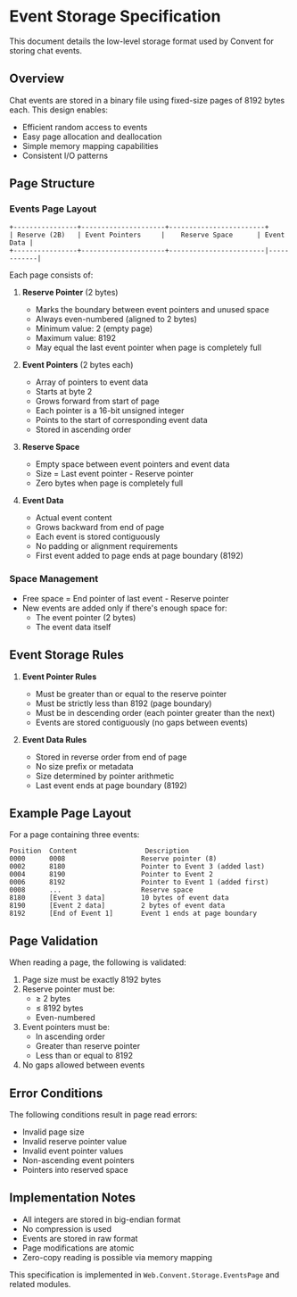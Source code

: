 
# Event Storage Specification

This document details the low-level storage format used by Convent for storing chat events.

## Overview

Chat events are stored in a binary file using fixed-size pages of 8192 bytes each. This design enables:
- Efficient random access to events
- Easy page allocation and deallocation
- Simple memory mapping capabilities
- Consistent I/O patterns

## Page Structure

### Events Page Layout
```
+----------------+---------------------+------------------------+
| Reserve (2B)   | Event Pointers     |    Reserve Space      | Event Data |
+----------------+---------------------+------------------------|------------|
```

Each page consists of:

1. **Reserve Pointer** (2 bytes)
   - Marks the boundary between event pointers and unused space
   - Always even-numbered (aligned to 2 bytes)
   - Minimum value: 2 (empty page)
   - Maximum value: 8192
   - May equal the last event pointer when page is completely full

2. **Event Pointers** (2 bytes each)
   - Array of pointers to event data
   - Starts at byte 2
   - Grows forward from start of page
   - Each pointer is a 16-bit unsigned integer
   - Points to the start of corresponding event data
   - Stored in ascending order

3. **Reserve Space**
   - Empty space between event pointers and event data
   - Size = Last event pointer - Reserve pointer
   - Zero bytes when page is completely full

4. **Event Data**
   - Actual event content
   - Grows backward from end of page
   - Each event is stored contiguously
   - No padding or alignment requirements
   - First event added to page ends at page boundary (8192)

### Space Management

- Free space = End pointer of last event - Reserve pointer
- New events are added only if there's enough space for:
  - The event pointer (2 bytes)
  - The event data itself

## Event Storage Rules

1. **Event Pointer Rules**
   - Must be greater than or equal to the reserve pointer
   - Must be strictly less than 8192 (page boundary)
   - Must be in descending order (each pointer greater than the next)
   - Events are stored contiguously (no gaps between events)

2. **Event Data Rules**
   - Stored in reverse order from end of page
   - No size prefix or metadata
   - Size determined by pointer arithmetic
   - Last event ends at page boundary (8192)

## Example Page Layout

For a page containing three events:
```
Position  Content                 Description
0000      0008                   Reserve pointer (8)
0002      8180                   Pointer to Event 3 (added last)
0004      8190                   Pointer to Event 2
0006      8192                   Pointer to Event 1 (added first)
0008      ...                    Reserve space
8180      [Event 3 data]         10 bytes of event data
8190      [Event 2 data]         2 bytes of event data
8192      [End of Event 1]       Event 1 ends at page boundary
```

## Page Validation

When reading a page, the following is validated:

1. Page size must be exactly 8192 bytes
2. Reserve pointer must be:
   - ≥ 2 bytes
   - ≤ 8192 bytes
   - Even-numbered
3. Event pointers must be:
   - In ascending order
   - Greater than reserve pointer
   - Less than or equal to 8192
4. No gaps allowed between events

## Error Conditions

The following conditions result in page read errors:
- Invalid page size
- Invalid reserve pointer value
- Invalid event pointer values
- Non-ascending event pointers
- Pointers into reserved space

## Implementation Notes

- All integers are stored in big-endian format
- No compression is used
- Events are stored in raw format
- Page modifications are atomic
- Zero-copy reading is possible via memory mapping

This specification is implemented in `Web.Convent.Storage.EventsPage` and related modules.
